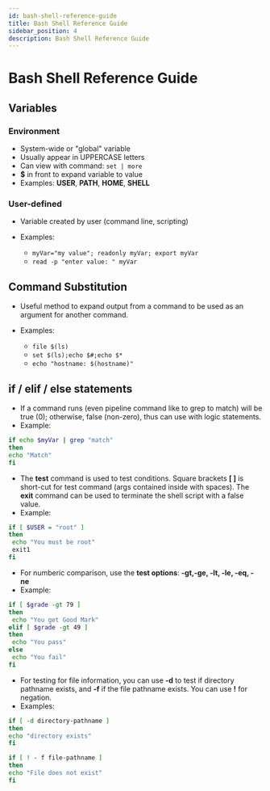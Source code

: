 ```yaml
---
id: bash-shell-reference-guide
title: Bash Shell Reference Guide
sidebar_position: 4
description: Bash Shell Reference Guide
---
```


# Bash Shell Reference Guide

## Variables

### Environment

  - System-wide or "global" variable
  - Usually appear in UPPERCASE letters
  - Can view with command: `set | more`
  - **$** in front to expand variable to value
  - Examples: **USER**, **PATH**, **HOME**, **SHELL**

### User-defined

  - Variable created by user (command line, scripting)
  - Examples:

       + `myVar="my value"; readonly myVar; export myVar`
       + `read -p "enter value: " myVar`

## Command Substitution

  - Useful method to expand output from a command to be used as an argument for another command.
  - Examples:

       + `file $(ls)`
       + `set $(ls);echo $#;echo $*`
       + `echo "hostname: $(hostname)"`

## if / elif / else statements

  - If a command runs (even pipeline command like to grep to match) will be true (0); otherwise, false (non-zero), thus can use with logic statements.
  - Example:

```bash
if echo $myVar | grep "match"
then
echo "Match"
fi
```

  - The **test** command is used to test conditions. Square brackets **\[ \]** is short-cut for test command (args contained inside with spaces). The **exit** command can be used to terminate the shell script with a false value.
  - Example:

```bash
if [ $USER = "root" ]
then
 echo "You must be root"
 exit1
fi
```

  - For numberic comparison, use the **test options**: **-gt,-ge, -lt, -le, -eq, -ne**
  - Example:

```bash
if [ $grade -gt 79 ]
then
 echo "You get Good Mark"
elif [ $grade -gt 49 ]
then
 echo "You pass"
else
 echo "You fail"
fi
```

  - For testing for file information, you can use **-d** to test if directory pathname exists, and **-f** if the file pathname exists. You can use **!** for negation.
  - Examples:

```bash
if [ -d directory-pathname ]
then
echo "directory exists"
fi

if [ ! - f file-pathname ]
then
echo "File does not exist"
fi
```
